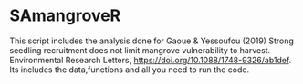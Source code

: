 # SAmangroveR
This script includes the analysis done for Gaoue &amp; Yessoufou (2019) Strong seedling recruitment does not limit mangrove vulnerability to harvest. Environmental Research Letters, https://doi.org/10.1088/1748-9326/ab1def. Its includes the data,functions and all you need to run the code.
